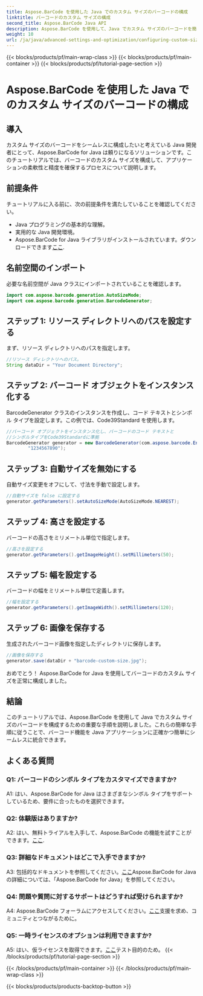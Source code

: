 ```yaml
---
title: Aspose.BarCode を使用した Java でのカスタム サイズのバーコードの構成
linktitle: バーコードのカスタム サイズの構成
second_title: Aspose.BarCode Java API
description: Aspose.BarCode を使用して、Java でカスタム サイズのバーコードを簡単に構成できることを確認してください。正確な構成については、ステップバイステップのチュートリアルに従ってください。
weight: 10
url: /ja/java/advanced-settings-and-optimization/configuring-custom-size-barcode/
---
```


{{< blocks/products/pf/main-wrap-class >}}
{{< blocks/products/pf/main-container >}}
{{< blocks/products/pf/tutorial-page-section >}}

# Aspose.BarCode を使用した Java でのカスタム サイズのバーコードの構成

## 導入

カスタム サイズのバーコードをシームレスに構成したいと考えている Java 開発者にとって、Aspose.BarCode for Java は頼りになるソリューションです。このチュートリアルでは、バーコードのカスタム サイズを構成して、アプリケーションの柔軟性と精度を確保するプロセスについて説明します。

## 前提条件

チュートリアルに入る前に、次の前提条件を満たしていることを確認してください。

- Java プログラミングの基本的な理解。
- 実用的な Java 開発環境。
-  Aspose.BarCode for Java ライブラリがインストールされています。ダウンロードできます[ここ](https://releases.aspose.com/barcode/java/).

## 名前空間のインポート

必要な名前空間が Java クラスにインポートされていることを確認します。

```java
import com.aspose.barcode.generation.AutoSizeMode;
import com.aspose.barcode.generation.BarcodeGenerator;

```

## ステップ 1: リソース ディレクトリへのパスを設定する

まず、リソース ディレクトリへのパスを指定します。

```java
//リソース ディレクトリへのパス。
String dataDir = "Your Document Directory";
```

## ステップ 2: バーコード オブジェクトをインスタンス化する

BarcodeGenerator クラスのインスタンスを作成し、コード テキストとシンボル タイプを設定します。この例では、Code39Standard を使用します。

```java
//バーコード オブジェクトをインスタンス化し、バーコードのコード テキストと
//シンボルタイプをCode39Standardに準拠
BarcodeGenerator generator = new BarcodeGenerator(com.aspose.barcode.EncodeTypes.CODE_39_STANDARD,
		"1234567890");
```

## ステップ 3: 自動サイズを無効にする

自動サイズ変更をオフにして、寸法を手動で設定します。

```java
//自動サイズを false に設定する
generator.getParameters().setAutoSizeMode(AutoSizeMode.NEAREST);
```

## ステップ 4: 高さを設定する

バーコードの高さをミリメートル単位で指定します。

```java
//高さを設定する
generator.getParameters().getImageHeight().setMillimeters(50);
```

## ステップ 5: 幅を設定する

バーコードの幅をミリメートル単位で定義します。

```java
//幅を設定する
generator.getParameters().getImageWidth().setMillimeters(120);
```

## ステップ 6: 画像を保存する

生成されたバーコード画像を指定したディレクトリに保存します。

```java
//画像を保存する
generator.save(dataDir + "barcode-custom-size.jpg");
```

おめでとう！ Aspose.BarCode for Java を使用してバーコードのカスタム サイズを正常に構成しました。

## 結論

このチュートリアルでは、Aspose.BarCode を使用して Java でカスタム サイズのバーコードを構成するための重要な手順を説明しました。これらの簡単な手順に従うことで、バーコード機能を Java アプリケーションに正確かつ簡単にシームレスに統合できます。

## よくある質問

### Q1: バーコードのシンボル タイプをカスタマイズできますか?

A1: はい、Aspose.BarCode for Java はさまざまなシンボル タイプをサポートしているため、要件に合ったものを選択できます。

### Q2: 体験版はありますか?

 A2: はい、無料トライアルを入手して、Aspose.BarCode の機能を試すことができます。[ここ](https://releases.aspose.com/).

### Q3: 詳細なドキュメントはどこで入手できますか?

 A3: 包括的なドキュメントを参照してください。[ここ](https://reference.aspose.com/barcode/java/)Aspose.BarCode for Java の詳細については、「Aspose.BarCode for Java」を参照してください。

### Q4: 問題や質問に対するサポートはどうすれば受けられますか?

 A4: Aspose.BarCode フォーラムにアクセスしてください。[ここ](https://forum.aspose.com/c/barcode/13)支援を求め、コミュニティとつながるために。

### Q5: 一時ライセンスのオプションは利用できますか?

 A5: はい、仮ライセンスを取得できます。[ここ](https://purchase.aspose.com/temporary-license/)テスト目的のため。
{{< /blocks/products/pf/tutorial-page-section >}}

{{< /blocks/products/pf/main-container >}}
{{< /blocks/products/pf/main-wrap-class >}}

{{< blocks/products/products-backtop-button >}}
